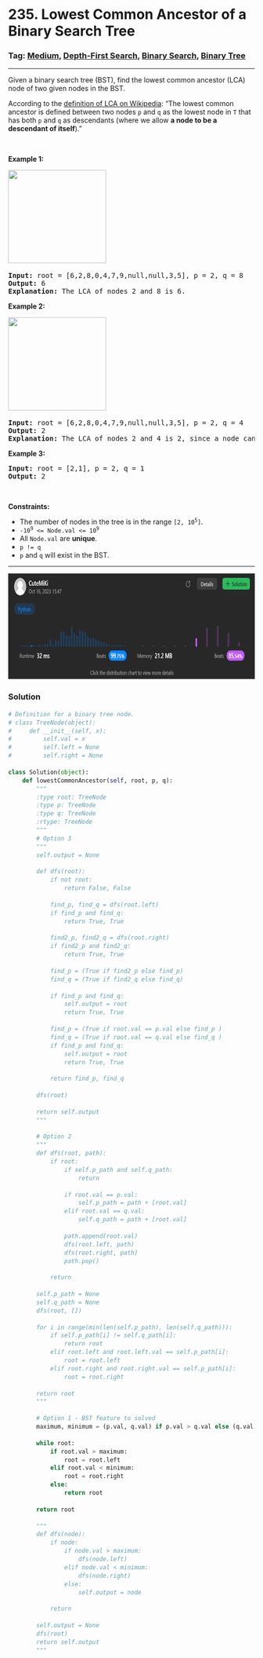 # 235. Lowest Common Ancestor of a Binary Search Tree
### Tag: [Medium](https://github.com/TheOnlyMiki/LeetCode-For-Fun/tree/main#medium-level), [Depth-First Search](https://github.com/TheOnlyMiki/LeetCode-For-Fun/tree/main#depth-first-search), [Binary Search](https://github.com/TheOnlyMiki/LeetCode-For-Fun/tree/main#binary-search), [Binary Tree](https://github.com/TheOnlyMiki/LeetCode-For-Fun/tree/main#binary-tree)
---
<div class="px-5 pt-4"><div class="flex"></div><div class="xFUwe" data-track-load="description_content"><p>Given a binary search tree (BST), find the lowest common ancestor (LCA) node of two given nodes in the BST.</p>

<p>According to the <a href="https://en.wikipedia.org/wiki/Lowest_common_ancestor" target="_blank">definition of LCA on Wikipedia</a>: “The lowest common ancestor is defined between two nodes <code>p</code> and <code>q</code> as the lowest node in <code>T</code> that has both <code>p</code> and <code>q</code> as descendants (where we allow <strong>a node to be a descendant of itself</strong>).”</p>

<p>&nbsp;</p>
<p><strong class="example">Example 1:</strong></p>
<img alt="" src="https://assets.leetcode.com/uploads/2018/12/14/binarysearchtree_improved.png" style="width: 200px; height: 190px;">
<pre><strong>Input:</strong> root = [6,2,8,0,4,7,9,null,null,3,5], p = 2, q = 8
<strong>Output:</strong> 6
<strong>Explanation:</strong> The LCA of nodes 2 and 8 is 6.
</pre>

<p><strong class="example">Example 2:</strong></p>
<img alt="" src="https://assets.leetcode.com/uploads/2018/12/14/binarysearchtree_improved.png" style="width: 200px; height: 190px;">
<pre><strong>Input:</strong> root = [6,2,8,0,4,7,9,null,null,3,5], p = 2, q = 4
<strong>Output:</strong> 2
<strong>Explanation:</strong> The LCA of nodes 2 and 4 is 2, since a node can be a descendant of itself according to the LCA definition.
</pre>

<p><strong class="example">Example 3:</strong></p>

<pre><strong>Input:</strong> root = [2,1], p = 2, q = 1
<strong>Output:</strong> 2
</pre>

<p>&nbsp;</p>
<p><strong>Constraints:</strong></p>

<ul>
	<li>The number of nodes in the tree is in the range <code>[2, 10<sup>5</sup>]</code>.</li>
	<li><code>-10<sup>9</sup> &lt;= Node.val &lt;= 10<sup>9</sup></code></li>
	<li>All <code>Node.val</code> are <strong>unique</strong>.</li>
	<li><code>p != q</code></li>
	<li><code>p</code> and <code>q</code> will exist in the BST.</li>
</ul>
</div></div>

---
<img src="Submit.png" width="700" height="215" />

### Solution

```python
# Definition for a binary tree node.
# class TreeNode(object):
#     def __init__(self, x):
#         self.val = x
#         self.left = None
#         self.right = None

class Solution(object):
    def lowestCommonAncestor(self, root, p, q):
        """
        :type root: TreeNode
        :type p: TreeNode
        :type q: TreeNode
        :rtype: TreeNode
        """
        # Option 3
        """
        self.output = None

        def dfs(root):
            if not root:
                return False, False

            find_p, find_q = dfs(root.left)
            if find_p and find_q:
                return True, True

            find2_p, find2_q = dfs(root.right)
            if find2_p and find2_q:
                return True, True

            find_p = (True if find2_p else find_p)
            find_q = (True if find2_q else find_q)

            if find_p and find_q:
                self.output = root
                return True, True

            find_p = (True if root.val == p.val else find_p )
            find_q = (True if root.val == q.val else find_q )
            if find_p and find_q:
                self.output = root
                return True, True

            return find_p, find_q

        dfs(root)

        return self.output
        """

        # Option 2
        """
        def dfs(root, path):
            if root:
                if self.p_path and self.q_path:
                    return

                if root.val == p.val:
                    self.p_path = path + [root.val]
                elif root.val == q.val:
                    self.q_path = path + [root.val]

                path.append(root.val)
                dfs(root.left, path)
                dfs(root.right, path)
                path.pop()
            
            return
            
        self.p_path = None
        self.q_path = None
        dfs(root, [])

        for i in range(min(len(self.p_path), len(self.q_path))):
            if self.p_path[i] != self.q_path[i]:
                return root
            elif root.left and root.left.val == self.p_path[i]:
                root = root.left
            elif root.right and root.right.val == self.p_path[i]:
                root = root.right

        return root
        """

        # Option 1 - BST feature to solved
        maximum, minimum = (p.val, q.val) if p.val > q.val else (q.val, p.val)

        while root:
            if root.val > maximum:
                root = root.left
            elif root.val < minimum:
                root = root.right
            else:
                return root

        return root

        """
        def dfs(node):
            if node:
                if node.val > maximum:
                    dfs(node.left)
                elif node.val < minimum:
                    dfs(node.right)
                else:
                    self.output = node

            return

        self.output = None
        dfs(root)
        return self.output
        """
```
